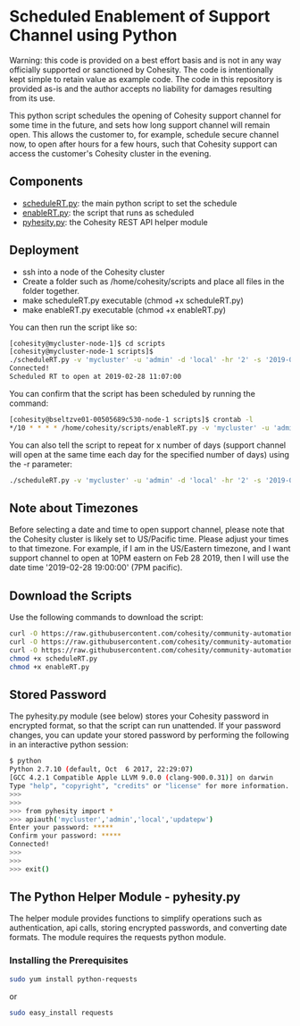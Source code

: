 # Scheduled Enablement of Support Channel using Python

Warning: this code is provided on a best effort basis and is not in any way officially supported or sanctioned by Cohesity. The code is intentionally kept simple to retain value as example code. The code in this repository is provided as-is and the author accepts no liability for damages resulting from its use.

This python script schedules the opening of Cohesity support channel for some time in the future, and sets how long support channel will remain open. This allows the customer to, for example, schedule secure channel now, to open after hours for a few hours, such that Cohesity support can access the customer's Cohesity cluster in the evening.

## Components

* [scheduleRT.py](https://raw.githubusercontent.com/cohesity/community-automation-samples/main/python/scheduleRT/scheduleRT.py): the main python script to set the schedule
* [enableRT.py](https://raw.githubusercontent.com/cohesity/community-automation-samples/main/python/scheduleRT/enableRT.py): the script that runs as scheduled
* [pyhesity.py](https://raw.githubusercontent.com/cohesity/community-automation-samples/main/python/pyhesity/pyhesity.py): the Cohesity REST API helper module

## Deployment

* ssh into a node of the Cohesity cluster
* Create a folder such as /home/cohesity/scripts and place all files in the folder together.
* make scheduleRT.py executable (chmod +x scheduleRT.py)
* make enableRT.py executable (chmod +x enableRT.py)

You can then run the script like so:

```bash
[cohesity@mycluster-node-1]$ cd scripts
[cohesity@mycluster-node-1 scripts]$
./scheduleRT.py -v 'mycluster' -u 'admin' -d 'local' -hr '2' -s '2019-02-28 11:07:00'
Connected!
Scheduled RT to open at 2019-02-28 11:07:00
```

You can confirm that the script has been scheduled by running the command:

```bash
[cohesity@bseltzve01-00505689c530-node-1 scripts]$ crontab -l
*/10 * * * * /home/cohesity/scripts/enableRT.py -v 'mycluster' -u 'admin' -d 'local' -hr '2' -s '2019-02-28 11:07:00'
```

You can also tell the script to repeat for x number of days (support channel will open at the same time each day for the specified number of days) using the -r parameter:

```bash
./scheduleRT.py -v 'mycluster' -u 'admin' -d 'local' -hr '2' -s '2019-02-28 11:07:00' -r 3
```

## Note about Timezones

Before selecting a date and time to open support channel, please note that the Cohesity cluster is likely set to US/Pacific time. Please adjust your times to that timezone. For example, if I am in the US/Eastern timezone, and I want support channel to open at 10PM eastern on Feb 28 2019, then I will use the date time '2019-02-28 19:00:00' (7PM pacific).

## Download the Scripts

Use the following commands to download the script:

```bash
curl -O https://raw.githubusercontent.com/cohesity/community-automation-samples/main/python/scheduleRT/enableRT.py
curl -O https://raw.githubusercontent.com/cohesity/community-automation-samples/main/python/pyhesity.py
curl -O https://raw.githubusercontent.com/cohesity/community-automation-samples/main/python/scheduleRT/scheduleRT.py
chmod +x scheduleRT.py
chmod +x enableRT.py
```

## Stored Password

The pyhesity.py module (see below) stores your Cohesity password in encrypted format, so that the script can run unattended. If your password changes, you can update your stored password by performing the following in an interactive python session:

```bash
$ python
Python 2.7.10 (default, Oct  6 2017, 22:29:07)
[GCC 4.2.1 Compatible Apple LLVM 9.0.0 (clang-900.0.31)] on darwin
Type "help", "copyright", "credits" or "license" for more information.
>>>
>>>
>>> from pyhesity import *
>>> apiauth('mycluster','admin','local','updatepw')
Enter your password: *****
Confirm your password: *****
Connected!
>>>
>>>
>>> exit()
```

## The Python Helper Module - pyhesity.py

The helper module provides functions to simplify operations such as authentication, api calls, storing encrypted passwords, and converting date formats. The module requires the requests python module.

### Installing the Prerequisites

```bash
sudo yum install python-requests
```

or

```bash
sudo easy_install requests
```
